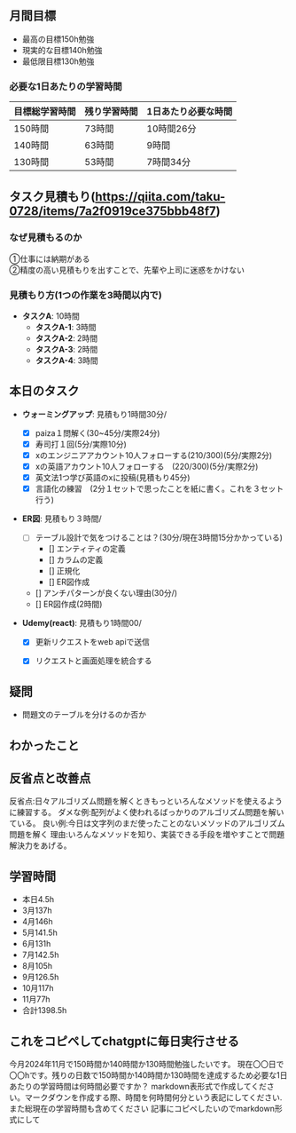 
## 月間目標
- 最高の目標150h勉強
- 現実的な目標140h勉強
- 最低限目標130h勉強

### 必要な1日あたりの学習時間

| 目標総学習時間 | 残り学習時間 | 1日あたり必要な時間 |
|----------------|--------------|---------------------|
| 150時間        | 73時間       | 10時間26分          |
| 140時間        | 63時間       | 9時間              |
| 130時間        | 53時間       | 7時間34分           |


## タスク見積もり(https://qiita.com/taku-0728/items/7a2f0919ce375bbb48f7)
### なぜ見積もるのか   
①仕事には納期がある  
②精度の高い見積もりを出すことで、先輩や上司に迷惑をかけない

### 見積もり方(1つの作業を3時間以内で)
- **タスクA**: 10時間
  - **タスクA-1**: 3時間
  - **タスクA-2**: 2時間
  - **タスクA-3**: 2時間
  - **タスクA-4**: 3時間


## 本日のタスク

  - **ウォーミングアップ**: 見積もり1時間30分/
    - [x] paiza１問解く(30~45分/実際24分)  
    - [x] 寿司打１回(5分/実際10分)
    - [x] xのエンジニアアカウント10人フォローする(210/300)(5分/実際2分)
    - [x] xの英語アカウント10人フォローする　(220/300)(5分/実際2分)
    - [x] 英文法1つ学び英語のxに投稿(見積もり45分)
    - [x] 言語化の練習　(2分１セットで思ったことを紙に書く。これを３セット行う)
   
   - **ER図**: 見積もり３時間/    
     - [ ] テーブル設計で気をつけることは？(30分/現在3時間15分かかっている)
       -  [] エンティティの定義
       -  [] カラムの定義
       -  [] 正規化
       -  [] ER図作成
     - [] アンチパターンが良くない理由(30分/)  
     - [] ER図作成(2時間)
    
  - **Udemy(react)**: 見積もり1時間00/
    - [x] 更新リクエストをweb apiで送信
    - [x] リクエストと画面処理を統合する
  
    

## 疑問
- 問題文のテーブルを分けるのか否か



## わかったこと



## 反省点と改善点
反省点:日々アルゴリズム問題を解くときもっといろんなメソッドを使えるように練習する。
ダメな例:配列がよく使われるばっかりのアルゴリズム問題を解いている。
良い例:今日は文字列のまだ使ったことのないメソッドのアルゴリズム問題を解く
理由:いろんなメソッドを知り、実装できる手段を増やすことで問題解決力をあげる。
 


## 学習時間
  - 本日4.5h
  - 3月137h
  - 4月146h
  - 5月141.5h
  - 6月131h
  - 7月142.5h
  - 8月105h
  - 9月126.5h
  - 10月117h
  - 11月77h
  - 合計1398.5h

 ## これをコピペしてchatgptに毎日実行させる
今月2024年11月で150時間か140時間か130時間勉強したいです。
現在〇〇日で〇〇hです。残りの日数で150時間か140時間か130時間を達成するため必要な1日あたりの学習時間は何時間必要ですか？
markdown表形式で作成してください。マークダウンを作成する際、時間を何時間何分という表記にしてください.また総現在の学習時間も含めてください
記事にコピペしたいのでmarkdown形式にして
 
